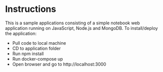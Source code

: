# Instructions
This is a sample applications consisting of a simple notebook web application running on JavaScript, Node.js and MongoDB. To install/deploy the application:
- Pull code to local machine
- CD to application folder
- Run npm install
- Run docker-compose up
- Open browser and go to http://localhost:3000